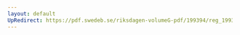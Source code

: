 ```yaml
---
layout: default
UpRedirect: https://pdf.swedeb.se/riksdagen-volumeG-pdf/199394/reg_199394/reg_199394_0024.pdf
---
```

